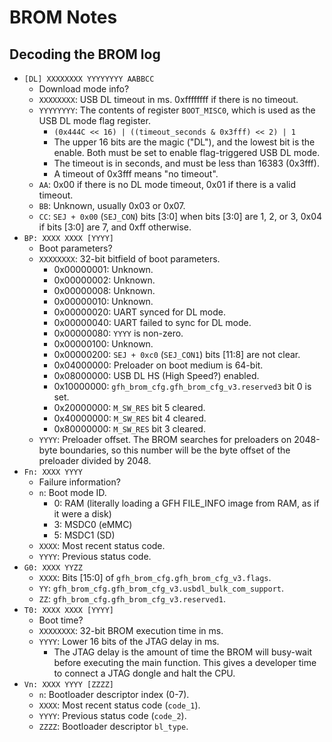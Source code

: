# BROM Notes

## Decoding the BROM log

 - `[DL] XXXXXXXX YYYYYYYY AABBCC`
   - Download mode info?
   - `XXXXXXXX`: USB DL timeout in ms. 0xffffffff if there is no
     timeout.
   - `YYYYYYYY`: The contents of register `BOOT_MISC0`, which is used as
     the USB DL mode flag register.
     - `(0x444C << 16) | ((timeout_seconds & 0x3fff) << 2) | 1`
     - The upper 16 bits are the magic ("DL"), and the lowest bit is the
       enable. Both must be set to enable flag-triggered USB DL mode.
     - The timeout is in seconds, and must be less than 16383 (0x3fff).
     - A timeout of 0x3fff means "no timeout".
   - `AA`: 0x00 if there is no DL mode timeout, 0x01 if there is a valid
     timeout.
   - `BB`: Unknown, usually 0x03 or 0x07.
   - `CC`: `SEJ + 0x00` (`SEJ_CON`) bits [3:0] when bits [3:0] are 1, 2,
     or 3, 0x04 if bits [3:0] are 7, and 0xff otherwise.
 - `BP: XXXX XXXX [YYYY]`
   - Boot parameters?
   - `XXXXXXXX`: 32-bit bitfield of boot parameters.
     - 0x00000001: Unknown.
     - 0x00000002: Unknown.
     - 0x00000008: Unknown.
     - 0x00000010: Unknown.
     - 0x00000020: UART synced for DL mode.
     - 0x00000040: UART failed to sync for DL mode.
     - 0x00000080: `YYYY` is non-zero.
     - 0x00000100: Unknown.
     - 0x00000200: `SEJ + 0xc0` (`SEJ_CON1`) bits [11:8] are not clear.
     - 0x04000000: Preloader on boot medium is 64-bit.
     - 0x08000000: USB DL HS (High Speed?) enabled.
     - 0x10000000: `gfh_brom_cfg.gfh_brom_cfg_v3.reserved3` bit 0 is set.
     - 0x20000000: `M_SW_RES` bit 5 cleared.
     - 0x40000000: `M_SW_RES` bit 4 cleared.
     - 0x80000000: `M_SW_RES` bit 3 cleared.
   - `YYYY`: Preloader offset. The BROM searches for preloaders on
     2048-byte boundaries, so this number will be the byte offset of
     the preloader divided by 2048.
 - `Fn: XXXX YYYY`
   - Failure information?
   - `n`: Boot mode ID.
     - 0: RAM (literally loading a GFH FILE_INFO image from RAM, as if
       it were a disk)
     - 3: MSDC0 (eMMC)
     - 5: MSDC1 (SD)
   - `XXXX`: Most recent status code.
   - `YYYY`: Previous status code.
 - `G0: XXXX YYZZ`
   - `XXXX`: Bits [15:0] of `gfh_brom_cfg.gfh_brom_cfg_v3.flags`.
   - `YY`: `gfh_brom_cfg.gfh_brom_cfg_v3.usbdl_bulk_com_support`.
   - `ZZ`: `gfh_brom_cfg.gfh_brom_cfg_v3.reserved1`.
 - `T0: XXXX XXXX [YYYY]`
   - Boot time?
   - `XXXXXXXX`: 32-bit BROM execution time in ms.
   - `YYYY`: Lower 16 bits of the JTAG delay in ms.
     - The JTAG delay is the amount of time the BROM will busy-wait
       before executing the main function. This gives a developer time
       to connect a JTAG dongle and halt the CPU.
 - `Vn: XXXX YYYY [ZZZZ]`
   - `n`: Bootloader descriptor index (0-7).
   - `XXXX`: Most recent status code (`code_1`).
   - `YYYY`: Previous status code (`code_2`).
   - `ZZZZ`: Bootloader descriptor `bl_type`.
